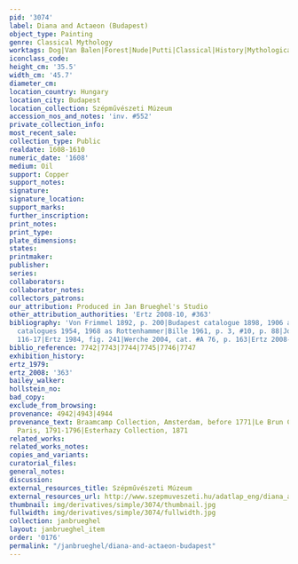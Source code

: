 ```yaml
---
pid: '3074'
label: Diana and Actaeon (Budapest)
object_type: Painting
genre: Classical Mythology
worktags: Dog|Van Balen|Forest|Nude|Putti|Classical|History|Mythological|Shells
iconclass_code:
height_cm: '35.5'
width_cm: '45.7'
diameter_cm:
location_country: Hungary
location_city: Budapest
location_collection: Szépművészeti Múzeum
accession_nos_and_notes: 'inv. #552'
private_collection_info:
most_recent_sale:
collection_type: Public
realdate: 1608-1610
numeric_date: '1608'
medium: Oil
support: Copper
support_notes:
signature:
signature_location:
support_marks:
further_inscription:
print_notes:
print_type:
plate_dimensions:
states:
printmaker:
publisher:
series:
collaborators:
collaborator_notes:
collectors_patrons:
our_attribution: Produced in Jan Brueghel's Studio
other_attribution_authorities: 'Ertz 2008-10, #363'
bibliography: 'Von Frimmel 1892, p. 200|Budapest catalogue 1898, 1906 as Jan Bruegel|Budapest
  catalogues 1954, 1968 as Rottenhammer|Bille 1961, p. 3, #10, p. 88|Jost 1963, pp.
  116-17|Ertz 1984, fig. 241|Werche 2004, cat. #A 76, p. 163|Ertz 2008-10, cat. #363'
biblio_reference: 7742|7743|7744|7745|7746|7747
exhibition_history:
ertz_1979:
ertz_2008: '363'
bailey_walker:
hollstein_no:
bad_copy:
exclude_from_browsing:
provenance: 4942|4943|4944
provenance_text: Braamcamp Collection, Amsterdam, before 1771|Le Brun Collection,
  Paris, 1791-1796|Esterhazy Collection, 1871
related_works:
related_works_notes:
copies_and_variants:
curatorial_files:
general_notes:
discussion:
external_resources_title: Szépművészeti Múzeum
external_resources_url: http://www.szepmuveszeti.hu/adatlap_eng/diana_and_actaeon_ovid_metam_9107
thumbnail: img/derivatives/simple/3074/thumbnail.jpg
fullwidth: img/derivatives/simple/3074/fullwidth.jpg
collection: janbrueghel
layout: janbrueghel_item
order: '0176'
permalink: "/janbrueghel/diana-and-actaeon-budapest"
---
```

